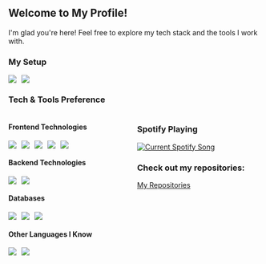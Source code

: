 ## Welcome to My Profile!  
I'm glad you're here! Feel free to explore my tech stack and the tools I work with.
<h3>My Setup</h3>
<div style="display: flex; gap: 10px;">
    <img src="https://img.shields.io/badge/-Debian-A81D33?style=flat&logo=debian&logoColor=white">
    <img src="https://img.shields.io/badge/-Qtile-000000?style=flat&logo=qtile&logoColor=white">
    </div>

### Tech & Tools Preference
<div style="display: flex; gap: 10px;">
  <div style="flex: 1;">
    <h4>Frontend Technologies</h4>
    <div style="display: flex; gap: 10px;">
      <img src="https://img.shields.io/badge/-HTML5-E34F26?style=flat&logo=html5&logoColor=white">
      <img src="https://img.shields.io/badge/-CSS3-1572B6?style=flat&logo=css3&logoColor=white">
      <img src="https://img.shields.io/badge/-Bootstrap-563D7C?style=flat&logo=bootstrap&logoColor=white">
      <img src="https://img.shields.io/badge/-JavaScript-eed718?style=flat&logo=javascript&logoColor=ffffff">
      <img src="https://img.shields.io/badge/-React-000000?style=flat&logo=react&logoColor=00c8ff">
    </div>
    <h4>Backend Technologies</h4>
    <div style="display: flex; gap: 10px;">
      <img src="https://img.shields.io/badge/-Node.js-3C873A?style=flat&logo=Node.js&logoColor=white">
      <img src="https://img.shields.io/badge/-Express.js-787878?style=flat">
    </div>
    <h4>Databases</h4>
    <div style="display: flex; gap: 10px;">
      <img src="https://img.shields.io/badge/-MongoDB-4DB33D?style=flat&logo=mongodb&logoColor=FFFFFF">
      <img src="https://img.shields.io/badge/-MySQL-F29111?style=flat&logo=mysql&logoColor=FFFFFF">
      <img src="https://img.shields.io/badge/-Firebase-FFA611?style=flat&logo=firebase&logoColor=FFFFFF">
    </div>
    <h4>Other Languages I Know</h4>
    <div style="display: flex; gap: 10px;">
      <img src="https://img.shields.io/badge/-C%20&%20C++-659ad2?style=flat&logo=c%2B%2B&logoColor=ffffff">
      <img src="https://img.shields.io/badge/-Python-black?style=flat&logo=python&logoColor=white">
    </div>

  </div>
  <div style="flex: 1;">
    <h3>Spotify Playing</h3>
    <a href="https://facundoruizdev.pythonanywhere.com/link">
      <img src="https://facundoruizdev.pythonanywhere.com/?scan=true&theme=dark" alt="Current Spotify Song">
    </a>
    <h3>Check out my repositories:</h3>
    <a href="https://github.com/facumruiz?tab=repositories">My Repositories</a>
  </div>
</div>
